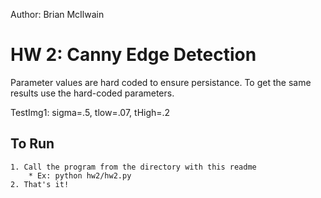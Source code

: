 Author: Brian McIlwain

HW 2: Canny Edge Detection
==========================================================
  Parameter values are hard coded to ensure persistance.
  To get the same results use the hard-coded parameters.

  TestImg1:
  sigma=.5, tlow=.07, tHigh=.2

To Run
--------------------------------------------------------
    1. Call the program from the directory with this readme
        * Ex: python hw2/hw2.py
    2. That's it!
